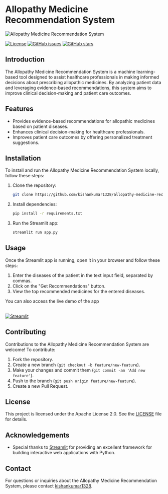 # Allopathy Medicine Recommendation System

![Allopathy Medicine Recommendation System](images/preview.gif)

[![License](https://img.shields.io/github/license/kishankumar1328/allopathy-medicine-recommendation)](https://opensource.org/licenses/Apache-2.0)
[![GitHub issues](https://img.shields.io/github/issues/kishankumar1328/allopathy-medicine-recommendation)](https://github.com/kishankumar1328/allopathy-medicine-recommendation/issues)
[![GitHub stars](https://img.shields.io/github/stars/kishankumar1328/allopathy-medicine-recommendation)](https://github.com/kishankumar1328/allopathy-medicine-recommendation/stargazers)

## Introduction

The Allopathy Medicine Recommendation System is a machine learning-based tool designed to assist healthcare professionals in making informed decisions about prescribing allopathic medicines. By analyzing patient data and leveraging evidence-based recommendations, this system aims to improve clinical decision-making and patient care outcomes.

## Features

- Provides evidence-based recommendations for allopathic medicines based on patient diseases.
- Enhances clinical decision-making for healthcare professionals.
- Improves patient care outcomes by offering personalized treatment suggestions.

## Installation

To install and run the Allopathy Medicine Recommendation System locally, follow these steps:

1. Clone the repository:

    ```bash
    git clone https://github.com/kishankumar1328/allopathy-medicine-recommendation.git
    ```

2. Install dependencies:

    ```bash
    pip install -r requirements.txt
    ```

3. Run the Streamlit app:

    ```bash
    streamlit run app.py
    ```

## Usage

Once the Streamlit app is running, open it in your browser and follow these steps:

1. Enter the diseases of the patient in the text input field, separated by commas.
2. Click on the "Get Recommendations" button.
3. View the top recommended medicines for the entered diseases.

You can also access the live demo of the app<br><br>

[![Streamlit](https://img.shields.io/badge/Streamlit-%23FF5733.svg?style=for-the-badge&logo=streamlit&logoColor=white)](https://allopathy-medicine-recommendation-system-pasuwewvnz5mmbbdbsxzm.streamlit.app/)



## Contributing

Contributions to the Allopathy Medicine Recommendation System are welcome! To contribute:

1. Fork the repository.
2. Create a new branch (`git checkout -b feature/new-feature`).
3. Make your changes and commit them (`git commit -am 'Add new feature'`).
4. Push to the branch (`git push origin feature/new-feature`).
5. Create a new Pull Request.

## License

This project is licensed under the Apache License 2.0. See the [LICENSE](LICENSE) file for details.

## Acknowledgements

- Special thanks to [Streamlit](https://streamlit.io/) for providing an excellent framework for building interactive web applications with Python.

## Contact

For questions or inquiries about the Allopathy Medicine Recommendation System, please contact [kishankumar1328](https://github.com/kishankumar1328).
